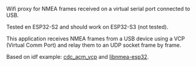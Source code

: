 Wifi proxy for NMEA frames received on a virtual serial port connected to USB.

Tested en ESP32-S2 and should work on ESP32-S3 (not tested).

This application receives NMEA frames from a USB device using a VCP (Virtual Comm Port) and relay them
to an UDP socket frame by frame.

Based on idf example: [cdc_acm_vcp](https://github.com/espressif/esp-idf/tree/903af13e847cd301e476d8b16b4ee1c21b30b5c6/examples/peripherals/usb/host/cdc/cdc_acm_vcp) and [libnmea-esp32](https://github.com/igrr/libnmea-esp32/blob/5e80d96e0e9d6ecdf8401abd90c243a720147814/example/main/nmea_example_uart.c).
